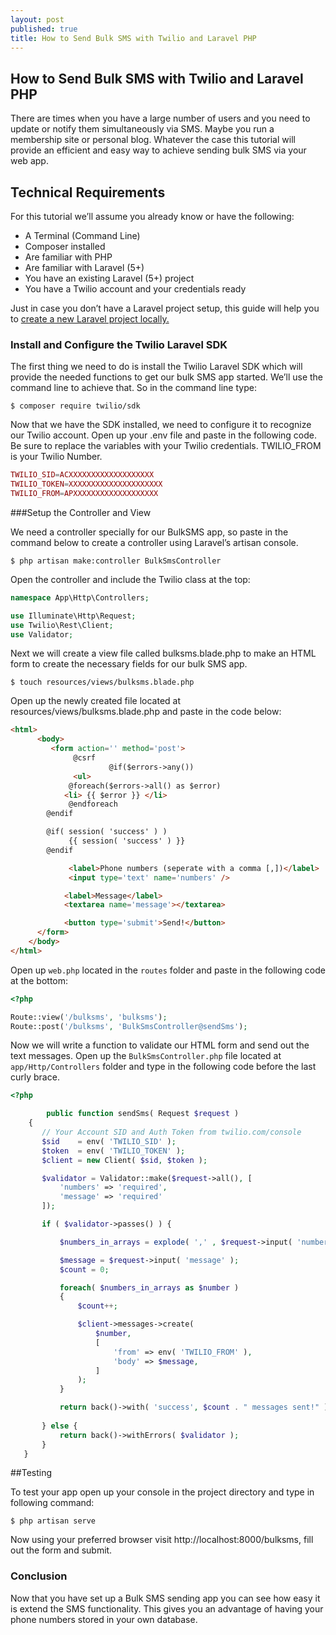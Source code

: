 ```yaml
---
layout: post
published: true
title: How to Send Bulk SMS with Twilio and Laravel PHP
---
```

## How to Send Bulk SMS with Twilio and Laravel PHP

There are times when you have a large number of users and you need to update or notify them simultaneously via SMS. Maybe you run a membership site or personal blog. Whatever the case this tutorial will provide an efficient and easy way to achieve sending bulk SMS via your web app.

## Technical Requirements
For this tutorial we’ll assume you already know or have the following:

- A Terminal (Command Line)
- Composer installed
- Are familiar with PHP
- Are familiar with Laravel (5+)
- You have an existing Laravel (5+) project
- You have a Twilio account and your credentials ready

Just in case you don’t have a Laravel project setup, this guide will help you to [create a new Laravel project locally.](https://laravel.com/docs/5.7#installing-laravel)

### Install and Configure the Twilio Laravel SDK
The first thing we need to do is install the Twilio Laravel SDK which will provide the needed functions to get our bulk SMS app started. We’ll use the command line to achieve that. So in the command line type:

```console
$ composer require twilio/sdk
```
Now that we have the SDK installed, we need to configure it to recognize our Twilio account. Open up your .env file and paste in the following code. Be sure to replace the variables with your Twilio credentials. TWILIO_FROM is your Twilio Number.

```php
TWILIO_SID=ACXXXXXXXXXXXXXXXXXXX
TWILIO_TOKEN=XXXXXXXXXXXXXXXXXXXXX
TWILIO_FROM=APXXXXXXXXXXXXXXXXXXX
```
###Setup the Controller and View

We need a controller specially for our BulkSMS app, so paste in the command below to create a controller using Laravel’s artisan console.

```console
$ php artisan make:controller BulkSmsController
```
Open the controller and include the Twilio class at the top:

```php
namespace App\Http\Controllers;

use Illuminate\Http\Request;
use Twilio\Rest\Client;
use Validator;
```

Next we will create a view file called bulksms.blade.php to make an HTML form to create the necessary fields for our bulk SMS app.

```console
$ touch resources/views/bulksms.blade.php
```
Open up the newly created file located at resources/views/bulksms.blade.php and paste in the code below:

```html
<html>
      <body>
         <form action='' method='post'>
              @csrf
                      @if($errors->any())
              <ul>
             @foreach($errors->all() as $error)
            <li> {{ $error }} </li>
             @endforeach
        @endif

        @if( session( 'success' ) )
             {{ session( 'success' ) }}
        @endif

             <label>Phone numbers (seperate with a comma [,])</label>
             <input type='text' name='numbers' />

            <label>Message</label>
            <textarea name='message'></textarea>

            <button type='submit'>Send!</button>
      </form>
    </body>
</html>
  ```
Open up ```web.php``` located in the ```routes``` folder and paste in the following code at the bottom:

```php
<?php

Route::view('/bulksms', 'bulksms');
Route::post('/bulksms', 'BulkSmsController@sendSms');
```
Now we will write a function to validate our HTML form and send out the text messages. Open up the ```BulkSmsController.php``` file located at ```app/Http/Controllers``` folder and type in the following code before the last curly brace.

```php
<?php

        public function sendSms( Request $request )
    {
       // Your Account SID and Auth Token from twilio.com/console
       $sid    = env( 'TWILIO_SID' );
       $token  = env( 'TWILIO_TOKEN' );
       $client = new Client( $sid, $token );

       $validator = Validator::make($request->all(), [
           'numbers' => 'required',
           'message' => 'required'
       ]);

       if ( $validator->passes() ) {

           $numbers_in_arrays = explode( ',' , $request->input( 'numbers' ) );

           $message = $request->input( 'message' );
           $count = 0;

           foreach( $numbers_in_arrays as $number )
           {
               $count++;

               $client->messages->create(
                   $number,
                   [
                       'from' => env( 'TWILIO_FROM' ),
                       'body' => $message,
                   ]
               );
           }

           return back()->with( 'success', $count . " messages sent!" );
              
       } else {
           return back()->withErrors( $validator );
       }
   }
   ```
##Testing

To test your app open up your console in the project directory and type in following command:

```console
$ php artisan serve
```

Now using your preferred browser visit http://localhost:8000/bulksms, fill out the form and submit.

### Conclusion
Now that you have set up a Bulk SMS sending app you can see how easy it is extend the SMS functionality. This gives you an advantage of having your phone numbers stored in your own database.
















